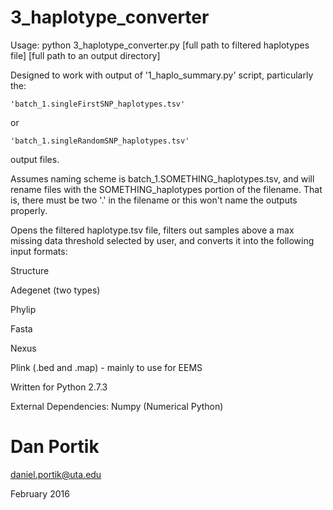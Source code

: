# 3_haplotype_converter

Usage: python 3_haplotype_converter.py [full path to filtered haplotypes file] [full path to an output directory]

Designed to work with output of '1_haplo_summary.py' script, particularly the:

	'batch_1.singleFirstSNP_haplotypes.tsv' 

or
      
	'batch_1.singleRandomSNP_haplotypes.tsv'

output files. 
    
Assumes naming scheme is batch_1.SOMETHING_haplotypes.tsv,
and will rename files with the SOMETHING_haplotypes portion
of the filename. That is, there must be two '.' in the filename
or this won't name the outputs properly.

Opens the filtered haplotype.tsv file, filters out samples above a max missing
data threshold selected by user, and converts it into the following input formats:

Structure

Adegenet (two types)

Phylip

Fasta

Nexus

Plink (.bed and .map) - mainly to use for EEMS


Written for Python 2.7.3

External Dependencies: Numpy (Numerical Python)

# Dan Portik

daniel.portik@uta.edu

February 2016

